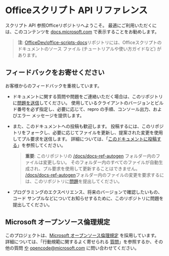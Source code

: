 # <a name="office-scripts-api-reference"></a>Officeスクリプト API リファレンス

スクリプト API 参照Officeリポジトリへようこそ。 最適にご利用いただくには、このコンテンツを [docs.microsoft.com](https://docs.microsoft.com/javascript/api/office-scripts/overview) で表示することをお勧めします。

> **注**: [OfficeDev/office-scripts-docs](https://github.com/OfficeDev/office-scripts-docs)リポジトリには、Officeスクリプトのドキュメントのソース ファイル (チュートリアルや使い方ガイドなど) があります。

## <a name="give-us-your-feedback"></a>フィードバックをお寄せください

お客様からのフィードバックを重視しています。

* ドキュメントに関する質問や問題をご連絡いただく場合は、このリポジトリに[問題を送信](https://github.com/OfficeDev/office-scripts-docs-reference/issues)してください。 使用しているクライアントのバージョンとビルド番号を必ず指定し、必要に応じて、repro の手順、コンソール出力、およびエラー メッセージを提供します。

* また、このドキュメントへの投稿も歓迎します。 投稿するには、このリポジトリをフォークし、必要に応じてファイルを更新し、提案された変更を使用してプル要求を送信します。 詳細については、「[このドキュメントに投稿する](Contributing.md)」を参照してください。

    > **重要**: このリポジトリの [/docs/docs-ref-autogen](https://github.com/OfficeDev/office-scripts-docs-reference/tree/master/docs/docs-ref-autogen) フォルダー内のファイルは変更しない。 そのフォルダー内のすべてのファイルが自動生成され、プル要求を使用して更新することはできません。 [/docs/docs-ref-autogen](https://github.com/OfficeDev/office-scripts-docs-reference/tree/master/docs/docs-ref-autogen)フォルダー内のファイルの変更を要求するには、このリポジトリに[問題](https://github.com/OfficeDev/office-scripts-docs-reference/issues)を提出してください。

* プログラミングのエクスペリエンス、将来のバージョンで確認したいもの、コード サンプルなどについてお知らせするために、このリポジトリに問題を提出[](https://github.com/OfficeDev/office-scripts-docs-reference/issues)してください。

## <a name="microsoft-open-source-code-of-conduct"></a>Microsoft オープンソース倫理規定

このプロジェクトは、[Microsoft オープンソース倫理規定](https://opensource.microsoft.com/codeofconduct/) を採用しています。
詳細については、「行動規範に関するよく寄せられる [質問](https://opensource.microsoft.com/codeofconduct/faq/)」を参照するか、その他の質問 [や](mailto:opencode@microsoft.com) opencode@microsoft.com に問い合わせてください。
